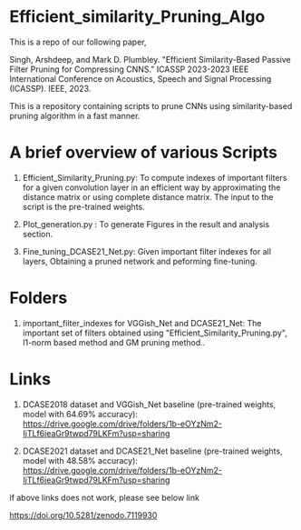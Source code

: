 # Efficient_similarity_Pruning_Algo

This is a repo of our following paper,

Singh, Arshdeep, and Mark D. Plumbley. "Efficient Similarity-Based Passive Filter Pruning for Compressing CNNS." ICASSP 2023-2023 IEEE International Conference on Acoustics, Speech and Signal Processing (ICASSP). IEEE, 2023.

This is a repository containing scripts to prune CNNs using similarity-based pruning algorithm in a fast manner. 



# A brief overview of various Scripts

1) Efficient_Similarity_Pruning.py: To compute indexes of important filters for a given convolution layer in an efficient way by approximating the distance matrix or using complete distance matrix. The input to the script is the pre-trained weights. 

2) Plot_generation.py :  To generate Figures in the result and analysis section.

3) Fine_tuning_DCASE21_Net.py:  Given important filter indexes for all layers, Obtaining a pruned network and peforming fine-tuning.

# Folders

1) important_filter_indexes for VGGish_Net and DCASE21_Net: The important set of filters obtained using "Efficient_Similarity_Pruning.py", l1-norm based method and GM pruning method..


# Links

1. DCASE2018 dataset and VGGish_Net baseline (pre-trained weights, model with 64.69% accuracy):  https://drive.google.com/drive/folders/1b-eOYzNm2-IjTLf6jeaGr9twpd79LKFm?usp=sharing

2. DCASE2021 dataset and DCASE21_Net baseline (pre-trained weights, model with 48.58% accuracy): https://drive.google.com/drive/folders/1b-eOYzNm2-IjTLf6jeaGr9twpd79LKFm?usp=sharing

if above links does not work, please see below link

https://doi.org/10.5281/zenodo.7119930

